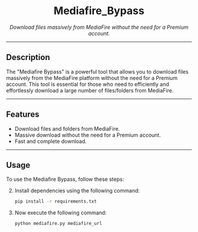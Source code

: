 </p>

<h1 align="center">Mediafire_Bypass</h1>

<p align="center">
  <em>Download files massively from MediaFire without the need for a Premium account.</em>
</p>

---

## Description

The "Mediafire Bypass" is a powerful tool that allows you to download files massively from the MediaFire platform without the need for a Premium account. This tool is essential for those who need to efficiently and effortlessly download a large number of files/folders from MediaFire.

---

## Features

- Download files and folders from MediaFire.
- Massive download without the need for a Premium account.
- Fast and complete download.

---

## Usage

To use the Mediafire Bypass, follow these steps:

2. Install dependencies using the following command:
   ```bash
   pip install -r requirements.txt

1. Now execute the following command: 
   ```bash
   python mediafire.py mediafire_url
